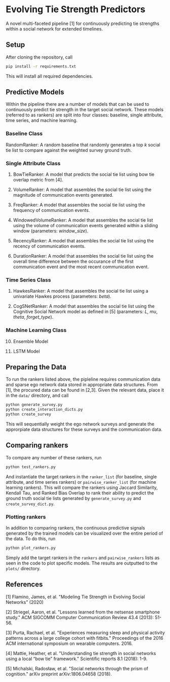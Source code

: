 # Evolving Tie Strength Predictors

A novel multi-faceted pipeline [1] for continuously predicting tie strengths within a social network for extended timelines.

## Setup

After cloning the repository, call

```bash
pip install -r requirements.txt
```

This will install all required dependencies.

## Predictive Models

Within the pipeline there are a number of models that can be used to continuously predict tie strength in the target social network. These models (referred to as rankers) are split into four classes: baseline, single attribute, time series, and machine learning.

### Baseline Class

RandomRanker: A random baseline that randomly generates a top *k* social tie list to compare against the weighted survey ground truth.

### Single Attribute Class

1) BowTieRanker: A model that predicts the social tie list using bow tie overlap metric from [4].

2) VolumeRanker: A model that assembles the social tie list using the magnitude of communication events generated.

3) FreqRanker: A model that assembles the social tie list using the frequency of communication events.

4) WindowedVolumeRanker: A model that assembles the social tie list using the volume of communication events generated within a sliding window (parameters: *window_size*).

5) RecencyRanker: A model that assembles the social tie list using the recency of communication events.

6) DurationRanker: A model that assembles the social tie list using the overall time difference between the occurance of the first communication event and the most recent communication event.

### Time Series Class

1) HawkesRanker: A model that assembles the social tie list using a univariate Hawkes process (parameters: *beta*).

2) CogSNetRanker: A model that assembles the social tie list using the Cognitive Social Network model as defined in [5] (parameters: *L*, *mu*, *theta*, *forget_type*).

### Machine Learning Class

10) Ensemble Model

11) LSTM Model

## Preparing the Data

To run the rankers listed above, the pipleline requires communication data and sparse ego network data stored in appropriate data structures. From [1], the procured data can be found in [2,3]. Given the relevant data, place it in the `data/` directory, and call

```bash
python generate_survey.py
python create_interaction_dicts.py
python create_survey
```

This will sequentially weight the ego network surveys and generate the approrpiate data structures for these surveys and the communication data.

## Comparing rankers


To compare any number of these rankers, run 

```bash
python test_rankers.py
```

And instantiate the target rankers in the `ranker_list` (for baseline, single attribute, and time series rankers) or `pairwise_ranker_list` (for machine learning rankers). This will compare the rankers using Jaccard Similarity, Kendall Tau, and Ranked Bias Overlap to rank their ability to predict the ground truth social tie lists generated by `generate_survey.py` and `create_survey_dict.py`.

### Plotting rankers

In addition to comparing rankers, the continuous predictive signals generated by the trained models can be visualized over the entire period of the data. To do this, run

```bash
python plot_rankers.py
```

Simply add the target rankers in the `rankers` and `pairwise_rankers` lists as seen in the code to plot specific models. The results are outputted to the `plots/` directory.

## References

[1] Flamino, James, et al. "Modeling Tie Strength in Evolving Social Networks" (2020)

[2] Striegel, Aaron, et al. "Lessons learned from the netsense smartphone study." ACM SIGCOMM Computer Communication Review 43.4 (2013): 51-56.

[3] Purta, Rachael, et al. "Experiences measuring sleep and physical activity patterns across a large college cohort with fitbits." Proceedings of the 2016 ACM international symposium on wearable computers. 2016.

[4] Mattie, Heather, et al. "Understanding tie strength in social networks using a local “bow tie” framework." Scientific reports 8.1 (2018): 1-9.

[5] Michalski, Radosław, et al. "Social networks through the prism of cognition." arXiv preprint arXiv:1806.04658 (2018).